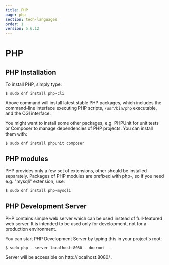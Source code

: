 ```yaml
---
title: PHP
page: php
section: tech-languages
order: 1
version: 5.6.12
---
```


# PHP

## PHP Installation

To install PHP, simply type:

```
$ sudo dnf install php-cli
```

Above command will install latest stable PHP packages, which includes the command-line interface executing PHP scripts, `/usr/bin/php` executable, and the CGI interface.

You might want to install some other packages, e.g. PHPUnit for unit tests or Composer to manage dependencies of PHP projects. You can install them with:

```
$ sudo dnf install phpunit composer
```

## PHP modules

PHP provides only a few set of extensions, other should be installed separately. Packages of PHP modules are prefixed with php-, so if you need e.g. "mysqli" extension, use:

```
$ sudo dnf install php-mysqli
```

## PHP Development Server

PHP contains simple web server which can be used instead of full-featured web server. It is intended to be used only for development, not for a production environment.

You can start PHP Development Server by typing this in your project's root:

```
$ sudo php --server localhost:8080 --docroot  .
```
Server will be accessible on http://localhost:8080/ .
